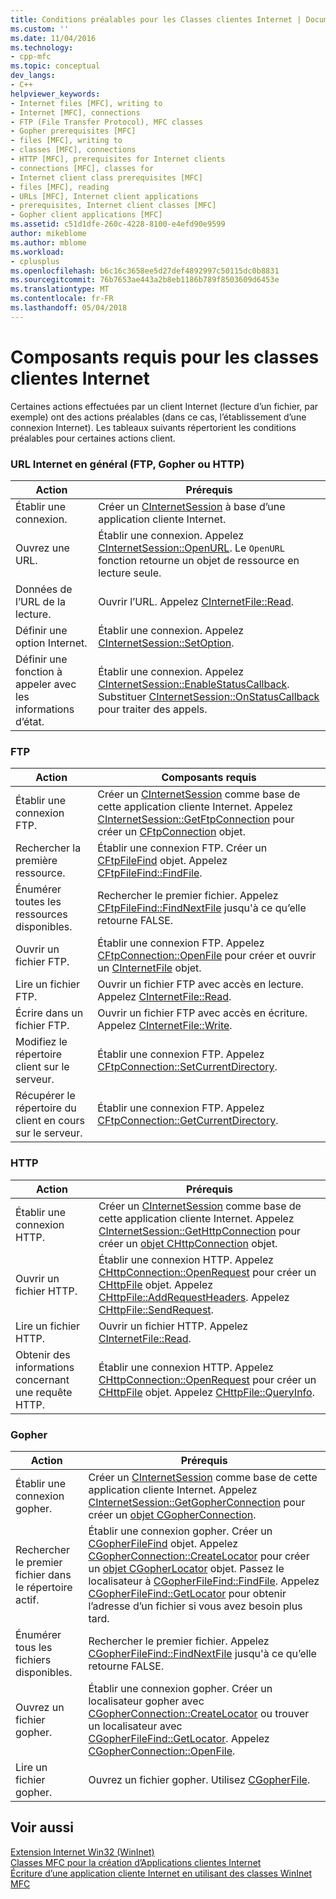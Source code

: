 ```yaml
---
title: Conditions préalables pour les Classes clientes Internet | Documents Microsoft
ms.custom: ''
ms.date: 11/04/2016
ms.technology:
- cpp-mfc
ms.topic: conceptual
dev_langs:
- C++
helpviewer_keywords:
- Internet files [MFC], writing to
- Internet [MFC], connections
- FTP (File Transfer Protocol), MFC classes
- Gopher prerequisites [MFC]
- files [MFC], writing to
- classes [MFC], connections
- HTTP [MFC], prerequisites for Internet clients
- connections [MFC], classes for
- Internet client class prerequisites [MFC]
- files [MFC], reading
- URLs [MFC], Internet client applications
- prerequisites, Internet client classes [MFC]
- Gopher client applications [MFC]
ms.assetid: c51d1dfe-260c-4228-8100-e4efd90e9599
author: mikeblome
ms.author: mblome
ms.workload:
- cplusplus
ms.openlocfilehash: b6c16c3658ee5d27def4892997c50115dc0b8831
ms.sourcegitcommit: 76b7653ae443a2b8eb1186b789f8503609d6453e
ms.translationtype: MT
ms.contentlocale: fr-FR
ms.lasthandoff: 05/04/2018
---
```

# <a name="prerequisites-for-internet-client-classes"></a>Composants requis pour les classes clientes Internet
Certaines actions effectuées par un client Internet (lecture d’un fichier, par exemple) ont des actions préalables (dans ce cas, l’établissement d’une connexion Internet). Les tableaux suivants répertorient les conditions préalables pour certaines actions client.  
  
### <a name="general-internet-url-ftp-gopher-or-http"></a>URL Internet en général (FTP, Gopher ou HTTP)  
  
|Action|Prérequis|  
|------------|------------------|  
|Établir une connexion.|Créer un [CInternetSession](../mfc/reference/cinternetsession-class.md) à base d’une application cliente Internet.|  
|Ouvrez une URL.|Établir une connexion. Appelez [CInternetSession::OpenURL](../mfc/reference/cinternetsession-class.md#openurl). Le `OpenURL` fonction retourne un objet de ressource en lecture seule.|  
|Données de l’URL de la lecture.|Ouvrir l’URL. Appelez [CInternetFile::Read](../mfc/reference/cinternetfile-class.md#read).|  
|Définir une option Internet.|Établir une connexion. Appelez [CInternetSession::SetOption](../mfc/reference/cinternetsession-class.md#setoption).|  
|Définir une fonction à appeler avec les informations d’état.|Établir une connexion. Appelez [CInternetSession::EnableStatusCallback](../mfc/reference/cinternetsession-class.md#enablestatuscallback). Substituer [CInternetSession::OnStatusCallback](../mfc/reference/cinternetsession-class.md#onstatuscallback) pour traiter des appels.|  
  
### <a name="ftp"></a>FTP  
  
|Action|Composants requis|  
|------------|------------------|  
|Établir une connexion FTP.|Créer un [CInternetSession](../mfc/reference/cinternetsession-class.md) comme base de cette application cliente Internet. Appelez [CInternetSession::GetFtpConnection](../mfc/reference/cinternetsession-class.md#getftpconnection) pour créer un [CFtpConnection](../mfc/reference/cftpconnection-class.md) objet.|  
|Rechercher la première ressource.|Établir une connexion FTP. Créer un [CFtpFileFind](../mfc/reference/cftpfilefind-class.md) objet. Appelez [CFtpFileFind::FindFile](../mfc/reference/cftpfilefind-class.md#findfile).|  
|Énumérer toutes les ressources disponibles.|Rechercher le premier fichier. Appelez [CFtpFileFind::FindNextFile](../mfc/reference/cftpfilefind-class.md#findnextfile) jusqu'à ce qu’elle retourne FALSE.|  
|Ouvrir un fichier FTP.|Établir une connexion FTP. Appelez [CFtpConnection::OpenFile](../mfc/reference/cftpconnection-class.md#openfile) pour créer et ouvrir un [CInternetFile](../mfc/reference/cinternetfile-class.md) objet.|  
|Lire un fichier FTP.|Ouvrir un fichier FTP avec accès en lecture. Appelez [CInternetFile::Read](../mfc/reference/cinternetfile-class.md#read).|  
|Écrire dans un fichier FTP.|Ouvrir un fichier FTP avec accès en écriture. Appelez [CInternetFile::Write](../mfc/reference/cinternetfile-class.md#write).|  
|Modifiez le répertoire client sur le serveur.|Établir une connexion FTP. Appelez [CFtpConnection::SetCurrentDirectory](../mfc/reference/cftpconnection-class.md#setcurrentdirectory).|  
|Récupérer le répertoire du client en cours sur le serveur.|Établir une connexion FTP. Appelez [CFtpConnection::GetCurrentDirectory](../mfc/reference/cftpconnection-class.md#getcurrentdirectory).|  
  
### <a name="http"></a>HTTP  
  
|Action|Prérequis|  
|------------|------------------|  
|Établir une connexion HTTP.|Créer un [CInternetSession](../mfc/reference/cinternetsession-class.md) comme base de cette application cliente Internet. Appelez [CInternetSession::GetHttpConnection](../mfc/reference/cinternetsession-class.md#gethttpconnection) pour créer un [objet CHttpConnection](../mfc/reference/chttpconnection-class.md) objet.|  
|Ouvrir un fichier HTTP.|Établir une connexion HTTP. Appelez [CHttpConnection::OpenRequest](../mfc/reference/chttpconnection-class.md#openrequest) pour créer un [CHttpFile](../mfc/reference/chttpfile-class.md) objet. Appelez [CHttpFile::AddRequestHeaders](../mfc/reference/chttpfile-class.md#addrequestheaders). Appelez [CHttpFile::SendRequest](../mfc/reference/chttpfile-class.md#sendrequest).|  
|Lire un fichier HTTP.|Ouvrir un fichier HTTP. Appelez [CInternetFile::Read](../mfc/reference/cinternetfile-class.md#read).|  
|Obtenir des informations concernant une requête HTTP.|Établir une connexion HTTP. Appelez [CHttpConnection::OpenRequest](../mfc/reference/chttpconnection-class.md#openrequest) pour créer un [CHttpFile](../mfc/reference/chttpfile-class.md) objet. Appelez [CHttpFile::QueryInfo](../mfc/reference/chttpfile-class.md#queryinfo).|  
  
### <a name="gopher"></a>Gopher  
  
|Action|Prérequis|  
|------------|------------------|  
|Établir une connexion gopher.|Créer un [CInternetSession](../mfc/reference/cinternetsession-class.md) comme base de cette application cliente Internet. Appelez [CInternetSession::GetGopherConnection](../mfc/reference/cinternetsession-class.md#getgopherconnection) pour créer un [objet CGopherConnection](../mfc/reference/cgopherconnection-class.md).|  
|Rechercher le premier fichier dans le répertoire actif.|Établir une connexion gopher. Créer un [CGopherFileFind](../mfc/reference/cgopherfilefind-class.md) objet. Appelez [CGopherConnection::CreateLocator](../mfc/reference/cgopherconnection-class.md#createlocator) pour créer un [objet CGopherLocator](../mfc/reference/cgopherlocator-class.md) objet. Passez le localisateur à [CGopherFileFind::FindFile](../mfc/reference/cgopherfilefind-class.md#findfile). Appelez [CGopherFileFind::GetLocator](../mfc/reference/cgopherfilefind-class.md#getlocator) pour obtenir l’adresse d’un fichier si vous avez besoin plus tard.|  
|Énumérer tous les fichiers disponibles.|Rechercher le premier fichier. Appelez [CGopherFileFind::FindNextFile](../mfc/reference/cgopherfilefind-class.md#findnextfile) jusqu'à ce qu’elle retourne FALSE.|  
|Ouvrez un fichier gopher.|Établir une connexion gopher. Créer un localisateur gopher avec [CGopherConnection::CreateLocator](../mfc/reference/cgopherconnection-class.md#createlocator) ou trouver un localisateur avec [CGopherFileFind::GetLocator](../mfc/reference/cgopherfilefind-class.md#getlocator). Appelez [CGopherConnection::OpenFile](../mfc/reference/cgopherconnection-class.md#openfile).|  
|Lire un fichier gopher.|Ouvrez un fichier gopher. Utilisez [CGopherFile](../mfc/reference/cgopherfile-class.md).|  
  
## <a name="see-also"></a>Voir aussi  
 [Extension Internet Win32 (WinInet)](../mfc/win32-internet-extensions-wininet.md)   
 [Classes MFC pour la création d’Applications clientes Internet](../mfc/mfc-classes-for-creating-internet-client-applications.md)   
 [Écriture d’une application cliente Internet en utilisant des classes WinInet MFC](../mfc/writing-an-internet-client-application-using-mfc-wininet-classes.md)
